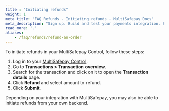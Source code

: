 ```yaml
---
title : "Initiating refunds"
weight: 1
meta_title: "FAQ Refunds - Initiating refunds - MultiSafepay Docs"
meta_description: "Sign up. Build and test your payments integration. Explore our products and services. Use our API Reference, SDKs, and wrappers. Get support."
read_more: '.'
aliases:
    - /faq/refunds/refund-an-order
---
```


To initiate refunds in your MultiSafepay Control, follow these steps:

1. Log in to your [MultiSafepay Control](https://merchant.multisafepay.com).
2. Go to **Transactions > Transaction overview**.
3. Search for the transaction and click on it to open the **Transaction details** page.
4. Click **Refund** and select amount to refund.
5. Click **Submit**.

Depending on your integration with MultiSafepay, you may also be able to initiate refunds from your own backend.